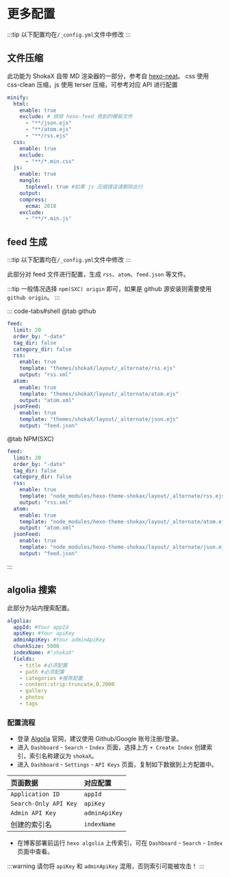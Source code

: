 # 更多配置

:::tip
 以下配置均在`/_config.yml`文件中修改
:::

## 文件压缩

此功能为 ShokaX 自带 MD 渲染器的一部分，参考自 [hexo-neat](https://github.com/rozbo/hexo-neat)。
css 使用 css-clean 压缩，js 使用 terser 压缩，可参考对应 API 进行配置

```yaml
minify:
  html:
    enable: true
    exclude: # 排除 hexo-feed 用到的模板文件
      - "**/json.ejs"
      - "**/atom.ejs"
      - "**/rss.ejs"
  css:
    enable: true
    exclude:
      - "**/*.min.css"
  js:
    enable: true
    mangle:
      toplevel: true #如果 js 压缩错误请删除此行
    output:
    compress:
      ecma: 2018
    exclude:
      - "**/*.min.js"
```

## feed 生成

:::tip
 以下配置均在`/_config.yml`文件中修改
:::

此部分对 feed 文件进行配置，生成 `rss`、`atom`、`feed.json` 等文件。

:::tip
一般情况选择 `npm(SXC) origin` 即可，如果是 github 源安装则需要使用 `github origin`。
:::

::: code-tabs#shell
@tab github

```yaml
feed:
  limit: 20
  order_by: "-date"
  tag_dir: false
  category_dir: false
  rss:
    enable: true
    template: "themes/shokaX/layout/_alternate/rss.ejs"
    output: "rss.xml"
  atom:
    enable: true
    template: "themes/shokaX/layout/_alternate/atom.ejs"
    output: "atom.xml"
  jsonFeed:
    enable: true
    template: "themes/shokaX/layout/_alternate/json.ejs"
    output: "feed.json"
```

@tab NPM(SXC)

```yaml
feed:
  limit: 20
  order_by: "-date"
  tag_dir: false
  category_dir: false
  rss:
    enable: true
    template: "node_modules/hexo-theme-shokax/layout/_alternate/rss.ejs"
    output: "rss.xml"
  atom:
    enable: true
    template: "node_modules/hexo-theme-shokax/layout/_alternate/atom.ejs"
    output: "atom.xml"
  jsonFeed:
    enable: true
    template: "node_modules/hexo-theme-shokax/layout/_alternate/json.ejs"
    output: "feed.json"
```

:::

## algolia 搜索

此部分为站内搜索配置。

```yaml
algolia:
  appId: #Your appId
  apiKey: #Your apiKey
  adminApiKey: #Your adminApiKey
  chunkSize: 5000
  indexName: #"shokaX"
  fields:
    - title #必须配置
    - path #必须配置
    - categories #推荐配置
    - content:strip:truncate,0,2000
    - gallery
    - photos
    - tags
```

### 配置流程

- 登录 [Algolia](https://www.algolia.com/) 官网，建议使用 Github/Google 账号注册/登录。
- 进入 `Dashboard` - `Search` - `Index` 页面，选择上方 `+ Create Index` 创建索引，索引名称建议为 `shokaX`。
- 进入 `Dashboard` - `Settings` - `API Keys` 页面，复制如下数据到上方配置中。

| 页面数据              | 对应配置      |
| :-------------------- | :------------ |
| `Application ID`      | `appId`       |
| `Search-Only API Key` | `apiKey`      |
| `Admin API Key`       | `adminApiKey` |
| 创建的索引名          | `indexName`   |

- 在博客部署前运行 `hexo algolia` 上传索引，可在 `Dashboard` - `Search` - `Index` 页面中查看。

:::warning
请勿将 `apiKey` 和 `adminApiKey` 混用，否则索引可能被攻击！
:::
